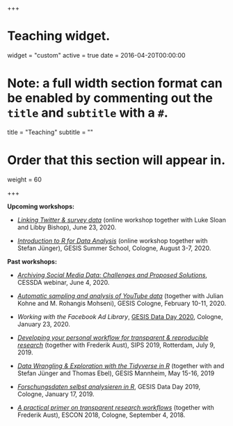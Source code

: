 +++
# Teaching widget.
widget = "custom"
active = true
date = 2016-04-20T00:00:00

# Note: a full width section format can be enabled by commenting out the `title` and `subtitle` with a `#`.
title = "Teaching"
subtitle = ""

# Order that this section will appear in.
weight = 60

+++

**Upcoming workshops:**

- [*Linking Twitter & survey data*](https://training.gesis.org/?site=pDetails&child=full&pID=0x50AFEB41D3B34A09A1F067452267DFC5) (online workshop together with Luke Sloan and Libby Bishop), June 23, 2020.

- [*Introduction to R for Data Analysis*](https://training.gesis.org/?site=pDetails&child=full&pID=0xB9A0C0556EC94063A6171CC5D5946F0E&subID=0x3D8DF3356767412FB71AA7A5F4BD4253) (online workshop together with Stefan Jünger), GESIS Summer School, Cologne, August 3-7, 2020.

**Past workshops:**

- [*Archiving Social Media Data: Challenges and Proposed Solutions*](https://zenodo.org/record/3875963#.XuvbWmgzZnI), CESSDA webinar, June 4, 2020.

- [*Automatic sampling and analysis of YouTube data*](https://github.com/jobreu/youtube-workshop-gesis-2020) (together with Julian Kohne and M. Rohangis Mohseni), GESIS Cologne, February 10-11, 2020.

- *Working with the Facebook Ad Library*, [GESIS Data Day 2020](https://github.com/gesiscss/gesis_dataday_20), Cologne, January 23, 2020.

- [*Developing your personal workflow for transparent & reproducible research*](https://github.com/crsh/psych-transparency-guide_workshop/archive/v0.3.zip) (together with Frederik Aust), SIPS 2019, Rotterdam, July 9, 2019.

- [*Data Wrangling & Exploration with the Tidyverse in R*](https://github.com/jobreu/tidyverse-workshop-gesis-2019) (together with and Stefan Jünger and Thomas Ebel), GESIS Mannheim, May 15-16, 2019

- [*Forschungsdaten selbst analysieren in R*](https://github.com/jobreu/gesis_dataday_19), GESIS Data Day 2019, Cologne, January 17, 2019.

- [*A practical primer on transparent research workflows*](https://github.com/crsh/psych-transparency-guide_workshop) (together with Frederik Aust), ESCON 2018, Cologne, September 4, 2018.